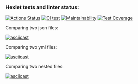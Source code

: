 ### Hexlet tests and linter status:
[![Actions Status](https://github.com/Arrcontender/python-project-lvl2/workflows/hexlet-check/badge.svg)](https://github.com/Arrcontender/python-project-lvl2/actions)
[![CI test](https://github.com/Arrcontender/python-project-lvl2/actions/workflows/main.yml/badge.svg)](https://github.com/Arrcontender/python-project-lvl2/actions/workflows/main.yml)
[![Maintainability](https://api.codeclimate.com/v1/badges/8245297654213ea4f43b/maintainability)](https://codeclimate.com/github/Arrcontender/python-project-lvl2/maintainability)
[![Test Coverage](https://api.codeclimate.com/v1/badges/8245297654213ea4f43b/test_coverage)](https://codeclimate.com/github/Arrcontender/python-project-lvl2/test_coverage)

Comparing two json files:

[![asciicast](https://asciinema.org/a/dVZvwubFHyvCiyNOXB30vezHM.svg)](https://asciinema.org/a/dVZvwubFHyvCiyNOXB30vezHM)

Comparing two yml files:

[![asciicast](https://asciinema.org/a/Kc1BJ1kF2egIzKIIPAbqdFOtJ.svg)](https://asciinema.org/a/Kc1BJ1kF2egIzKIIPAbqdFOtJ)

Comparing two nested files:

[![asciicast](https://asciinema.org/a/EwVlSjaVJefDTMtVIitIt9WDk.svg)](https://asciinema.org/a/EwVlSjaVJefDTMtVIitIt9WDk)
